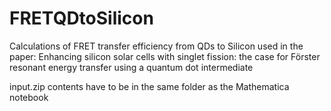 # FRETQDtoSilicon
Calculations of FRET transfer efficiency from QDs to Silicon used in the paper: Enhancing silicon solar cells with singlet fission: the case for Förster resonant energy transfer using a quantum dot intermediate 

input.zip contents have to be in the same folder as the Mathematica notebook
